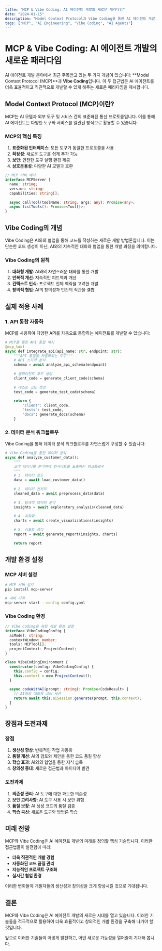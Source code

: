 ```yaml
---
title: "MCP & Vibe Coding: AI 에이전트 개발의 새로운 패러다임"
date: "2024-01-15"
description: "Model Context Protocol과 Vibe Coding을 통한 AI 에이전트 개발 방법론에 대해 알아봅니다."
tags: ["MCP", "AI Engineering", "Vibe Coding", "AI Agents"]
---
```


# MCP & Vibe Coding: AI 에이전트 개발의 새로운 패러다임

AI 에이전트 개발 분야에서 최근 주목받고 있는 두 가지 개념이 있습니다: **Model Context Protocol (MCP)**과 **Vibe Coding**입니다. 이 두 접근법은 AI 에이전트를 더욱 효율적이고 직관적으로 개발할 수 있게 해주는 새로운 패러다임을 제시합니다.

## Model Context Protocol (MCP)이란?

MCP는 AI 모델과 외부 도구 및 서비스 간의 표준화된 통신 프로토콜입니다. 이를 통해 AI 에이전트는 다양한 도구와 서비스를 일관된 방식으로 활용할 수 있습니다.

### MCP의 핵심 특징

1. **표준화된 인터페이스**: 모든 도구가 동일한 프로토콜을 사용
2. **확장성**: 새로운 도구를 쉽게 추가 가능
3. **보안**: 안전한 도구 실행 환경 제공
4. **상호운용성**: 다양한 AI 모델과 호환

```typescript
// MCP 서버 예시
interface MCPServer {
  name: string;
  version: string;
  capabilities: string[];
  
  async callTool(toolName: string, args: any): Promise<any>;
  async listTools(): Promise<Tool[]>;
}
```

## Vibe Coding의 개념

Vibe Coding은 AI와의 협업을 통해 코드를 작성하는 새로운 개발 방법론입니다. 이는 단순한 코드 생성이 아닌, AI와의 지속적인 대화와 협업을 통한 개발 과정을 의미합니다.

### Vibe Coding의 원칙

1. **대화형 개발**: AI와의 자연스러운 대화를 통한 개발
2. **반복적 개선**: 지속적인 피드백과 개선
3. **컨텍스트 인식**: 프로젝트 전체 맥락을 고려한 개발
4. **창의적 협업**: AI의 창의성과 인간의 직관을 결합

## 실제 적용 사례

### 1. API 통합 자동화

MCP를 사용하여 다양한 API를 자동으로 통합하는 에이전트를 개발할 수 있습니다:

```python
# MCP를 통한 API 통합 예시
@mcp_tool
async def integrate_api(api_name: str, endpoint: str):
    """API 통합을 자동화하는 도구"""
    # API 스키마 분석
    schema = await analyze_api_schema(endpoint)
    
    # 클라이언트 코드 생성
    client_code = generate_client_code(schema)
    
    # 테스트 코드 생성
    test_code = generate_test_code(schema)
    
    return {
        "client": client_code,
        "tests": test_code,
        "docs": generate_docs(schema)
    }
```

### 2. 데이터 분석 워크플로우

Vibe Coding을 통해 데이터 분석 워크플로우를 자연스럽게 구성할 수 있습니다:

```python
# Vibe Coding을 통한 데이터 분석
async def analyze_customer_data():
    """
    고객 데이터를 분석하여 인사이트를 도출하는 워크플로우
    """
    # 1. 데이터 로드
    data = await load_customer_data()
    
    # 2. 데이터 전처리
    cleaned_data = await preprocess_data(data)
    
    # 3. 탐색적 데이터 분석
    insights = await exploratory_analysis(cleaned_data)
    
    # 4. 시각화
    charts = await create_visualizations(insights)
    
    # 5. 리포트 생성
    report = await generate_report(insights, charts)
    
    return report
```

## 개발 환경 설정

### MCP 서버 설정

```bash
# MCP 서버 설치
pip install mcp-server

# 서버 시작
mcp-server start --config config.yaml
```

### Vibe Coding 환경

```typescript
// Vibe Coding을 위한 개발 환경 설정
interface VibeCodingConfig {
  aiModel: string;
  contextWindow: number;
  tools: MCPTool[];
  projectContext: ProjectContext;
}

class VibeCodingEnvironment {
  constructor(config: VibeCodingConfig) {
    this.config = config;
    this.context = new ProjectContext();
  }
  
  async codeWithAI(prompt: string): Promise<CodeResult> {
    // AI와의 대화형 코딩 세션
    return await this.aiSession.generate(prompt, this.context);
  }
}
```

## 장점과 도전과제

### 장점

1. **생산성 향상**: 반복적인 작업 자동화
2. **품질 개선**: AI의 검토와 제안을 통한 코드 품질 향상
3. **학습 효과**: AI와의 협업을 통한 지식 습득
4. **창의성 증대**: 새로운 접근법과 아이디어 발견

### 도전과제

1. **의존성 관리**: AI 도구에 대한 과도한 의존성
2. **보안 고려사항**: AI 도구 사용 시 보안 위험
3. **품질 보장**: AI 생성 코드의 품질 검증
4. **학습 곡선**: 새로운 도구와 방법론 학습

## 미래 전망

MCP와 Vibe Coding은 AI 에이전트 개발의 미래를 정의할 핵심 기술입니다. 이러한 접근법들이 발전함에 따라:

- **더욱 직관적인 개발 경험**
- **자동화된 코드 품질 관리**
- **지능적인 프로젝트 구조화**
- **실시간 협업 환경**

이러한 변화들이 개발자들의 생산성과 창의성을 크게 향상시킬 것으로 기대됩니다.

## 결론

MCP와 Vibe Coding은 AI 에이전트 개발의 새로운 시대를 열고 있습니다. 이러한 기술들을 적극적으로 활용하여 더욱 효율적이고 창의적인 개발 환경을 구축해 나가야 할 것입니다.

앞으로 이러한 기술들이 어떻게 발전하고, 어떤 새로운 가능성을 열어줄지 기대해 봅니다. 